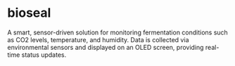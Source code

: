 # bioseal
A smart, sensor-driven solution for monitoring fermentation  conditions such as CO2 levels, temperature, and humidity.      Data is collected via environmental sensors and displayed  on an OLED screen, providing real-time status updates.
